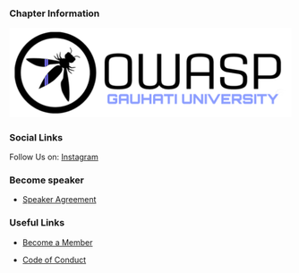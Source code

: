 ### Chapter Information
![OWASP www-chapter-owasp-gauhati-university](assets/images/OWASP_GU.png
"OWASP Gauhati University Chapter")

### Social Links

Follow Us on:
[Instagram](https://instagram.com/owasp.gauhati.university)

### Become speaker

* [Speaker Agreement](https://owasp.org/www-policy/)


### Useful Links
* [Become a Member](https://www.owasp.org/index.php/Membership)

* [Code of Conduct](https://owasp.org/www-policy/)
